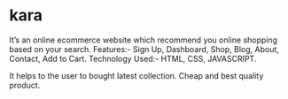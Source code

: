 # kara
It’s an online ecommerce website which recommend you online shopping based on your search.
Features:- Sign Up, Dashboard, Shop, Blog, About, Contact, Add to Cart.
Technology Used:- HTML, CSS, JAVASCRIPT.

It helps to the user to bought latest collection.
Cheap and best quality product.
